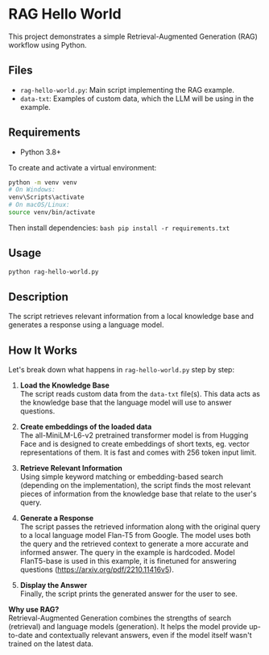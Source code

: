 # RAG Hello World

This project demonstrates a simple Retrieval-Augmented Generation (RAG) workflow using Python.

## Files

- `rag-hello-world.py`: Main script implementing the RAG example.
- `data-txt`: Examples of custom data, which the LLM will be using in the example. 

## Requirements

- Python 3.8+
  
To create and activate a virtual environment:

```bash
python -m venv venv
# On Windows:
venv\Scripts\activate
# On macOS/Linux:
source venv/bin/activate
```

Then install dependencies:
    ```bash
    pip install -r requirements.txt
    ```

## Usage

```bash
python rag-hello-world.py
```

## Description

The script retrieves relevant information from a local knowledge base and generates a response using a language model.

## How It Works

Let's break down what happens in `rag-hello-world.py` step by step:

1. **Load the Knowledge Base**  
   The script reads custom data from the `data-txt` file(s). This data acts as the knowledge base that the language model will use to answer questions.

2. **Create embeddings of the loaded data**  
   The all-MiniLM-L6-v2 pretrained transformer model is from Hugging Face and is designed to create embeddings of short texts, eg. vector representations of them. It is fast and comes with 256 token input limit. 

3. **Retrieve Relevant Information**  
   Using simple keyword matching or embedding-based search (depending on the implementation), the script finds the most relevant pieces of information from the knowledge base that relate to the user's query. 

4. **Generate a Response**  
   The script passes the retrieved information along with the original query to a local language model Flan-T5 from Google. The model uses both the query and the retrieved context to generate a more accurate and informed answer. The query in the example is hardcoded. Model FlanT5-base is used in this example, it is finetuned for answering questions (https://arxiv.org/pdf/2210.11416v5). 
   

5. **Display the Answer**  
   Finally, the script prints the generated answer for the user to see.

**Why use RAG?**  
Retrieval-Augmented Generation combines the strengths of search (retrieval) and language models (generation). It helps the model provide up-to-date and contextually relevant answers, even if the model itself wasn't trained on the latest data.


